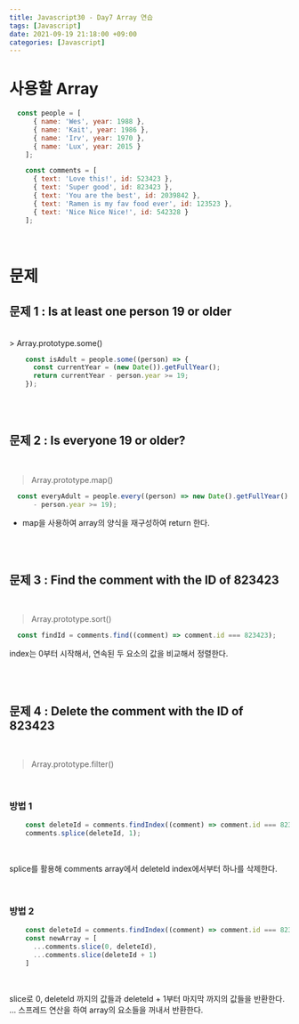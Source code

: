 ```yaml
---
title: Javascript30 - Day7 Array 연습
tags: [Javascript]
date: 2021-09-19 21:18:00 +09:00
categories: [Javascript]
---
```


# 사용할 Array

```jsx
  const people = [
      { name: 'Wes', year: 1988 },
      { name: 'Kait', year: 1986 },
      { name: 'Irv', year: 1970 },
      { name: 'Lux', year: 2015 }
    ];

    const comments = [
      { text: 'Love this!', id: 523423 },
      { text: 'Super good', id: 823423 },
      { text: 'You are the best', id: 2039842 },
      { text: 'Ramen is my fav food ever', id: 123523 },
      { text: 'Nice Nice Nice!', id: 542328 }
    ];
```
<br>  

# 문제

## 문제 1 :  Is at least one person 19 or older  
<br>
> Array.prototype.some() 

```jsx
    const isAdult = people.some((person) => {
      const currentYear = (new Date()).getFullYear();
      return currentYear - person.year >= 19;
    });
```

<br><br>  

## 문제 2 : Is everyone 19 or older?
<br>

> Array.prototype.map()

```jsx
  const everyAdult = people.every((person) => new Date().getFullYear()
      - person.year >= 19);
```

- map을 사용하여 array의 양식을 재구성하여 return 한다.

<br><br>

## 문제 3 : Find the comment with the ID of 823423
<br>

> Array.prototype.sort()

```jsx
  const findId = comments.find((comment) => comment.id === 823423);
```

index는 0부터 시작해서, 연속된 두 요소의 값을 비교해서 정렬한다.

<br><br>

## 문제 4 : Delete the comment with the ID of 823423
<br>

> Array.prototype.filter()

<br>

### 방법 1

```jsx
    const deleteId = comments.findIndex((comment) => comment.id === 823423);
    comments.splice(deleteId, 1);
```
<br>

splice를 활용해 comments array에서 deleteId index에서부터 하나를 삭제한다.

<br> 

### 방법 2

```jsx
    const deleteId = comments.findIndex((comment) => comment.id === 823423);
    const newArray = [
      ...comments.slice(0, deleteId),
      ...comments.slice(deleteId + 1)
    ]
```
<br>

slice로 0, deleteId 까지의 값들과
deleteId + 1부터 마지막 까지의 값들을 반환한다.
... 스프레드 연산을 하여 array의 요소들을 꺼내서 반환한다.
